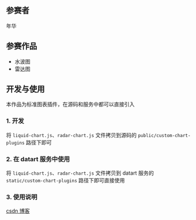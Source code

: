 ## 参赛者

年华

## 参赛作品

- 水波图
- 雷达图

## 开发与使用

本作品为标准图表插件，在源码和服务中都可以直接引入

### 1. 开发

将 `liquid-chart.js`、`radar-chart.js` 文件拷贝到源码的 `public/custom-chart-plugins` 路径下即可

### 2. 在 datart 服务中使用

将 `liquid-chart.js`、`radar-chart.js` 文件拷贝到 datart 服务的 `static/custom-chart-plugins` 路径下即可直接使用

### 3. 使用说明

[csdn 博客](https://blog.csdn.net/weixin_43967331/article/details/123860987)
